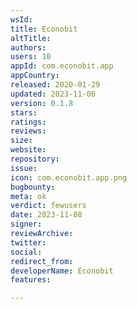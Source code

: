 ```yaml
---
wsId: 
title: Econobit
altTitle: 
authors: 
users: 10
appId: com.econobit.app
appCountry: 
released: 2020-01-29
updated: 2023-11-06
version: 0.1.8
stars: 
ratings: 
reviews: 
size: 
website: 
repository: 
issue: 
icon: com.econobit.app.png
bugbounty: 
meta: ok
verdict: fewusers
date: 2023-11-08
signer: 
reviewArchive: 
twitter: 
social: 
redirect_from: 
developerName: Econobit
features: 

---
```


